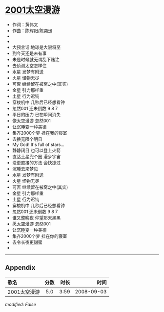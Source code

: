 # [2001太空漫游](https://music.163.com/song?id=409931794)

* 作词：黄伟文
* 作曲：陈辉阳/陈奕迅
* 
* 
* 大预言话:地球是大限将至
* 到今天还是未有事
* 未是时候就无谓乱下赌注
* 去侦测太空怎样住
* 水星 发梦有附送
* 火星 怪物无尽
* 可否 继续留在被窝之中(其实)
* 金星 引力那样重
* 土星 行为迟钝
* 穿梭机中 几秒后已经想看钟
* 忽然001 还未倒数 9 8 7
* 平日的压力 已在瞬间消失
* 像太空漫游 忽然001
* 让沉睡变一种美德
* 集齐2000个梦 挂在我的寝室
* 去换无限个明日
* My God! It's full of stars...
* 静静闭目 也可以登上火箭
* 直达土星兜个圈 漫步宇宙
* 没更直接的方法 会快捷过
* 沉睡去来梦见
* 水星 发梦有附送
* 火星 怪物无尽
* 可否 继续留在被窝之中(其实)
* 金星 引力那样重
* 土星 行为迟钝
* 穿梭机中 几秒后已经想看钟
* 忽然001 还未倒数 9 8 7
* 谁又整晚夜 仰望那天黑黑
* 愿太空漫游 忽然001
* 让沉睡变一种美德
* 集齐2000个梦 挂在你的寝室
* 去令长夜更甜蜜
* 


---

## Appendix

|歌名|分数|时长|时间|
|:---|:---:|---:|---:|
|2001太空漫游|5.0|3:59|2008-09-03

*modified: False*